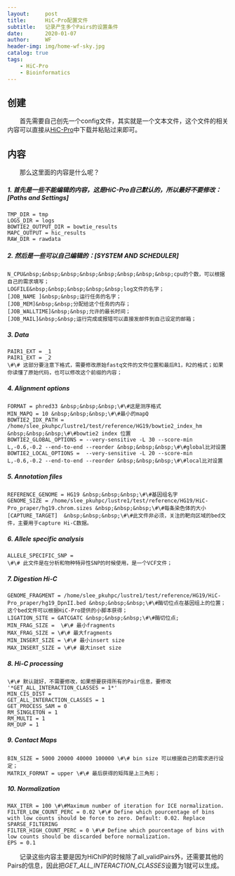 ```yaml
---
layout:     post
title:      HiC-Pro配置文件
subtitle:   记录产生多个Pairs的设置条件
date:       2020-01-07
author:     WF
header-img: img/home-wf-sky.jpg
catalog: true
tags:
    - HiC-Pro
    - Bioinformatics
---
```


## 创建
&emsp;&emsp;首先需要自己创先一个config文件，其实就是一个文本文件，这个文件的相关内容可以直接从[HiC-Pro]([https://github.com/nservant/HiC-Pro])中下载并粘贴过来即可。

## 内容
&emsp;&emsp;那么这里面的内容是什么呢？

##### 1. 首先是一些不能编辑的内容，这是HiC-Pro自己默认的，所以最好不要修改：[Paths and Settings]

	TMP_DIR = tmp
	LOGS_DIR = logs
	BOWTIE2_OUTPUT_DIR = bowtie_results
	MAPC_OUTPUT = hic_results
	RAW_DIR = rawdata

##### 2. 然后是一些可以自己编辑的：[SYSTEM AND SCHEDULER]


	N_CPU&nbsp;&nbsp;&nbsp;&nbsp;&nbsp;&nbsp;&nbsp;&nbsp;cpu的个数，可以根据自己的需求填写；
	LOGFILE&nbsp;&nbsp;&nbsp;&nbsp;&nbsp;log文件的名字；
	[JOB_NAME ]&nbsp;&nbsp;运行任务的名字；
	[JOB_MEM]&nbsp;&nbsp;分配给这个任务的内存；
	[JOB_WALLTIME]&nbsp;&nbsp;允许的最长时间；
	[JOB_MAIL]&nbsp;&nbsp;运行完成或报错可以直接发邮件到自己设定的邮箱；

##### 3. Data

	PAIR1_EXT = _1
	PAIR1_EXT = _2
	\#\# 这部分要注意下格式，需要修改原始fastq文件的文件位置和最后R1，R2的格式；如果你读懂了原始代码，也可以修改这个前缀的内容；

##### 4. Alignment options

	FORMAT = phred33 &nbsp;&nbsp;&nbsp;\#\#这是测序格式
	MIN_MAPQ = 10 &nbsp;&nbsp;&nbsp;\#\#最小的mapQ
	BOWTIE2_IDX_PATH = /home/slee_pkuhpc/lustre1/test/reference/HG19/bowtie2_index_hm &nbsp;&nbsp;&nbsp;\#\#bowtie2 index 位置
	BOWTIE2_GLOBAL_OPTIONS = --very-sensitive -L 30 --score-min L,-0.6,-0.2 --end-to-end --reorder &nbsp;&nbsp;&nbsp;\#\#global比对设置
	BOWTIE2_LOCAL_OPTIONS =  --very-sensitive -L 20 --score-min L,-0.6,-0.2 --end-to-end --reorder &nbsp;&nbsp;&nbsp;\#\#local比对设置

##### 5. Annotation files

	REFERENCE_GENOME = HG19 &nbsp;&nbsp;&nbsp;\#\#基因组名字
	GENOME_SIZE = /home/slee_pkuhpc/lustre1/test/reference/HG19/HiC-Pro_praper/hg19.chrom.sizes &nbsp;&nbsp;&nbsp;\#\#每条染色体的大小
	[CAPTURE_TARGET]  &nbsp;&nbsp;&nbsp;\#\#此文件非必须，关注的靶向区域的bed文件，主要用于capture Hi-C数据。

##### 6. Allele specific analysis

	ALLELE_SPECIFIC_SNP = 
	\#\# 此文件是在分析和物种特异性SNP的时候使用，是一个VCF文件；

##### 7. Digestion Hi-C

	GENOME_FRAGMENT = /home/slee_pkuhpc/lustre1/test/reference/HG19/HiC-Pro_praper/hg19_DpnII.bed &nbsp;&nbsp;&nbsp;\#\#酶切位点在基因组上的位置；这个bed文件可以根据HiC-Pro提供的小脚本获得；
	LIGATION_SITE = GATCGATC &nbsp;&nbsp;&nbsp;\#\#酶切位点;
	MIN_FRAG_SIZE =  \#\# 最小fragments 
	MAX_FRAG_SIZE = \#\# 最大fragments 
	MIN_INSERT_SIZE = \#\# 最小insert size 
	MAX_INSERT_SIZE = \#\# 最大inset size 

##### 8. Hi-C processing

	\#\# 默认就好，不需要修改，如果想要获得所有的Pair信息，要修改 '*GET_ALL_INTERACTION_CLASSES = 1*'
	MIN_CIS_DIST =
	GET_ALL_INTERACTION_CLASSES = 1
	GET_PROCESS_SAM = 0
	RM_SINGLETON = 1
	RM_MULTI = 1
	RM_DUP = 1

##### 9. Contact Maps

	BIN_SIZE = 5000 20000 40000 100000 \#\# bin size 可以根据自己的需求进行设定；
	MATRIX_FORMAT = upper \#\# 最后获得的矩阵是上三角形；

##### 10. Normalization

	MAX_ITER = 100 \#\#Maximum number of iteration for ICE normalization.
	FILTER_LOW_COUNT_PERC = 0.02 \#\# Define which pourcentage of bins with low counts should be force to zero. Default: 0.02. Replace SPARSE_FILTERING
	FILTER_HIGH_COUNT_PERC = 0 \#\# Define which pourcentage of bins with low counts should be discarded before normalization. 
	EPS = 0.1

&emsp;&emsp;记录这些内容主要是因为HiChIP的时候除了all_validPairs外，还需要其他的Pairs的信息，因此把*GET_ALL_INTERACTION_CLASSES*设置为1就可以生成。
